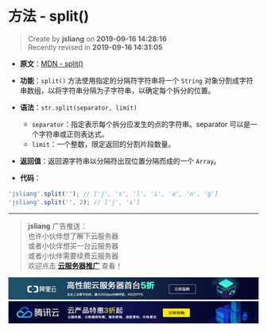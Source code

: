方法 - split()
===

> Create by **jsliang** on **2019-09-16 14:28:16**  
> Recently revised in **2019-09-16 14:31:05**

* **原文**：[MDN - split()](https://developer.mozilla.org/zh-CN/docs/Web/JavaScript/Reference/Global_Objects/String/split)

* **功能**：`split()` 方法使用指定的分隔符字符串将一个 `String` 对象分割成字符串数组，以将字符串分隔为子字符串，以确定每个拆分的位置。 

* **语法**：`str.split(separator, limit)`
  * `separator`：指定表示每个拆分应发生的点的字符串。separator 可以是一个字符串或正则表达式。
  * `limit`：一个整数，限定返回的分割片段数量。

* **返回值**：返回源字符串以分隔符出现位置分隔而成的一个 `Array`。

* **代码**：

```js
'jsliang'.split(''); // ['j', 's', 'l', 'i', 'a', 'n', 'g']
'jsliang'.split('', 2); // ['j', 's']
```

---

> **jsliang** 广告推送：  
> 也许小伙伴想了解下云服务器  
> 或者小伙伴想买一台云服务器  
> 或者小伙伴需要续费云服务器  
> 欢迎点击 **[云服务器推广](https://github.com/LiangJunrong/document-library/blob/master/other-library/Monologue/%E7%A8%B3%E9%A3%9F%E8%89%B0%E9%9A%BE.md)** 查看！

[![图](../../../../public-repertory/img/z-small-seek-ali-3.jpg)](https://promotion.aliyun.com/ntms/act/qwbk.html?userCode=w7hismrh)
[![图](../../../../public-repertory/img/z-small-seek-tencent-2.jpg)](https://cloud.tencent.com/redirect.php?redirect=1014&cps_key=49f647c99fce1a9f0b4e1eeb1be484c9&from=console)

